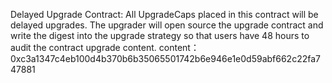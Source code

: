 Delayed Upgrade Contract: All UpgradeCaps placed in this contract will be delayed upgrades. The upgrader will open source the upgrade contract and write the digest into the upgrade strategy so that users have 48 hours to audit the contract upgrade content.
content：0xc3a1347c4eb100d4b370b6b35065501742b6e946e1e0d59abf662c22fa747881
